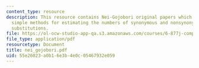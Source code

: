 ```yaml
---
content_type: resource
description: This resource contains Nei-Gojobori original papers which discusses the
  simple methods for estimating the numbers of synonymous and nonsynonymous nucleotide
  substitutions.
file: https://ol-ocw-studio-app-qa.s3.amazonaws.com/courses/6-877j-computational-evolutionary-biology-fall-2005/55e26023a0b16e3b4e0c05467932e059_nei_gojobori.pdf
file_type: application/pdf
resourcetype: Document
title: nei_gojobori.pdf
uid: 55e26023-a0b1-6e3b-4e0c-05467932e059
---
```

